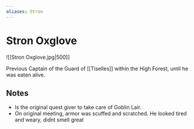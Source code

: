 ```yaml
---
aliases: Stron
---
```


# Stron Oxglove

![[Stron Oxglove.jpg|500]]

Previous Captain of the Guard of [[Tiselles]] within the High Forest, until he was eaten alive.

## Notes

- Is the original quest giver to take care of Goblin Lair.  
- On original meeting, armor was scuffed and scratched.  He looked tired and weary, didnt smell great

